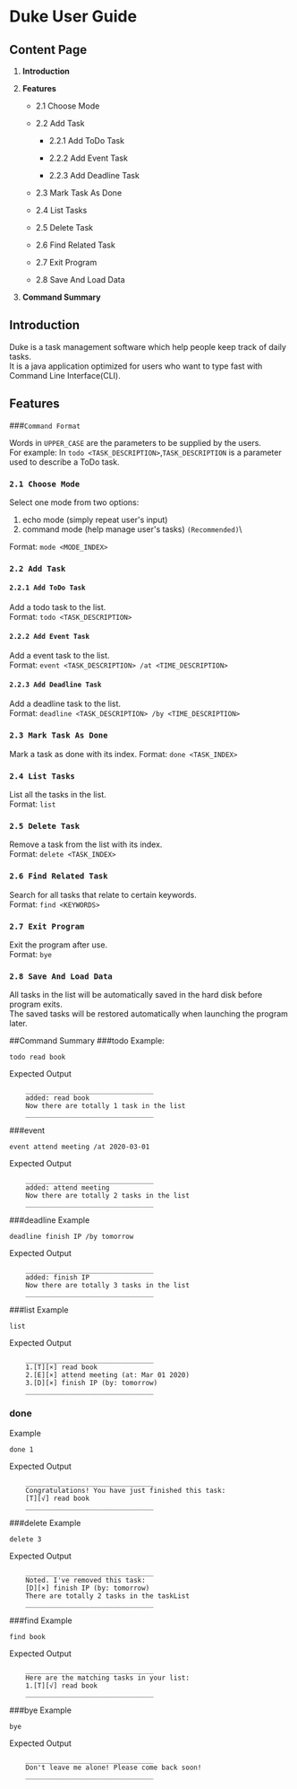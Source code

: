 # Duke User Guide

## Content Page
1.  **Introduction**

2.  **Features**
    *   2.1 Choose Mode
    
    *   2.2 Add Task
    
        *   2.2.1 Add ToDo Task
        
        *   2.2.2 Add Event Task
        
        *   2.2.3 Add Deadline Task
        
    *   2.3 Mark Task As Done
    
    *   2.4 List Tasks
    
    *   2.5 Delete Task
    
    *   2.6 Find Related Task
    
    *   2.7 Exit Program
    
    *   2.8 Save And Load Data
    
3.  **Command Summary**
    

## Introduction
Duke is a task management software which help people keep track of daily tasks.\
It is a java application optimized for users who want to type fast with Command Line Interface(CLI).

## Features
###`Command Format`

Words in `UPPER_CASE` are the parameters to be supplied by the users.\
For example: In `todo <TASK_DESCRIPTION>`,`TASK_DESCRIPTION` is a parameter used to describe a ToDo task.

### `2.1 Choose Mode`
Select one mode from two options:
1.  echo mode (simply repeat user's input)
2.  command mode (help manage user's tasks) `(Recommended)`\

Format: `mode <MODE_INDEX>`

### `2.2 Add Task`

#### `2.2.1 Add ToDo Task`
Add a todo task to the list.\
Format: `todo <TASK_DESCRIPTION>`

#### `2.2.2 Add Event Task`
Add a event task to the list.\
Format: `event <TASK_DESCRIPTION> /at <TIME_DESCRIPTION>`

#### `2.2.3 Add Deadline Task`
Add a deadline task to the list.\
Format: `deadline <TASK_DESCRIPTION> /by <TIME_DESCRIPTION>`

### `2.3 Mark Task As Done`
Mark a task as done with its index.
Format: `done <TASK_INDEX>`

### `2.4 List Tasks`
List all the tasks in the list.\
Format: `list`

### `2.5 Delete Task`
Remove a task from the list with its index. \
Format: `delete <TASK_INDEX>`

### `2.6 Find Related Task`
Search for all tasks that relate to certain keywords.\
Format: `find <KEYWORDS>`

### `2.7 Exit Program`
Exit the program after use.\
Format: `bye`

### `2.8 Save And Load Data`
All tasks in the list will be automatically saved in the hard disk before program exits.\
The saved tasks will be restored automatically when launching the program later.

##Command Summary
###todo
Example:
~~~
todo read book
~~~
Expected Output
~~~
    ________________________________
    added: read book
    Now there are totally 1 task in the list
    ________________________________
~~~

###event 
~~~
event attend meeting /at 2020-03-01
~~~
Expected Output
~~~
    ________________________________
    added: attend meeting
    Now there are totally 2 tasks in the list
    ________________________________
~~~

###deadline
Example
~~~
deadline finish IP /by tomorrow
~~~
Expected Output
~~~
    ________________________________
    added: finish IP
    Now there are totally 3 tasks in the list
    ________________________________
~~~

###list 
Example
~~~
list
~~~
Expected Output
~~~
    ________________________________
    1.[T][×] read book
    2.[E][×] attend meeting (at: Mar 01 2020)
    3.[D][×] finish IP (by: tomorrow)
    ________________________________
~~~

### done
Example
~~~
done 1
~~~
Expected Output
~~~
    ________________________________
    Congratulations! You have just finished this task:
    [T][√] read book
    ________________________________
~~~

###delete
Example
~~~
delete 3
~~~
Expected Output
~~~
    ________________________________
    Noted. I've removed this task:
    [D][×] finish IP (by: tomorrow)
    There are totally 2 tasks in the taskList
    ________________________________
~~~

###find
Example
~~~
find book
~~~
Expected Output
~~~
    ________________________________
    Here are the matching tasks in your list:
    1.[T][√] read book
    ________________________________
~~~

###bye
Example
~~~
bye
~~~
Expected Output
~~~
    ________________________________
    Don't leave me alone! Please come back soon!
    ________________________________
~~~